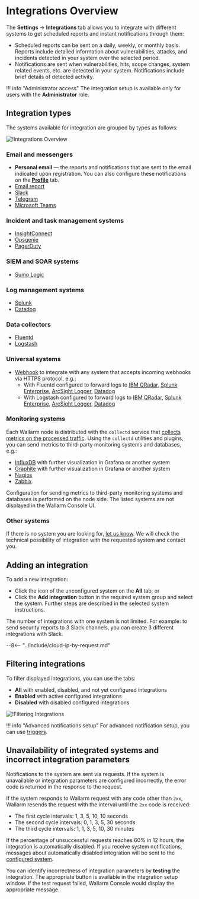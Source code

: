 [integration-pane-img]:         ../../../images/user-guides/settings/integrations/integration-panel.png
[disable-button]:               ../../../images/user-guides/settings/integrations/disable-button.png

[email-notifications]:          ./email.md
[slack-notifications]:          ./slack.md
[telegram-notifications]:       ./telegram.md
[ms-teams-notifications]:       ./microsoft-teams.md
[opsgenie-notifications]:       ./opsgenie.md
[insightconnect-notifications]: ./insightconnect.md
[pagerduty-notifications]:      ./pagerduty.md
[splunk-notifications]:         ./splunk.md
[sumologic-notifications]:      ./sumologic.md
[datadog-notifications]:        ./datadog.md
[fluentd-notifications]:        ./fluentd.md
[logstash-notifications]:       ./logstash.md
[webhook-notifications]:        ./webhook.md
[account]:                      ../account.md

# Integrations Overview

The **Settings** → **Integrations** tab allows you to integrate with different systems to get scheduled reports and instant notifications through them:

* Scheduled reports can be sent on a daily, weekly, or monthly basis. Reports include detailed information about vulnerabilities, attacks, and incidents detected in your system over the selected period.
* Notifications are sent when vulnerabilities, hits, scope changes, system related events, etc. are detected in your system. Notifications include brief details of detected activity.

!!! info "Administrator access"
    The integration setup is available only for users with the **Administrator** role.

## Integration types

The systems available for integration are grouped by types as follows:

![!Integrations Overview][integration-pane-img]

### Email and messengers

* **Personal email** — the reports and notifications that are sent to the email indicated upon registration. You can also configure these notifications on the [**Profile**][account] tab.
* [Email report][email-notifications]
* [Slack][slack-notifications]
* [Telegram][telegram-notifications]
* [Microsoft Teams][ms-teams-notifications]

### Incident and task management systems

* [InsightConnect][insightconnect-notifications]
* [Opsgenie][opsgenie-notifications]
* [PagerDuty][pagerduty-notifications]

### SIEM and SOAR systems

* [Sumo Logic][sumologic-notifications]

### Log management systems

* [Splunk][splunk-notifications]
* [Datadog][datadog-notifications]

### Data collectors

* [Fluentd][fluentd-notifications]
* [Logstash][logstash-notifications]

### Universal systems

* [Webhook][webhook-notifications] to integrate with any system that accepts incoming webhooks via HTTPS protocol, e.g.:
    * With Fluentd configured to forward logs to [IBM QRadar](webhook-examples/fluentd-qradar.md), [Splunk Enterprise](webhook-examples/fluentd-splunk.md), [ArcSight Logger](webhook-examples/fluentd-arcsight-logger.md), [Datadog](webhook-examples/fluentd-logstash-datadog.md)
    * With Logstash configured to forward logs to [IBM QRadar](webhook-examples/logstash-qradar.md), [Splunk Enterprise](webhook-examples/logstash-splunk.md), [ArcSight Logger](webhook-examples/logstash-arcsight-logger.md), [Datadog](webhook-examples/fluentd-logstash-datadog.md)

### Monitoring systems

Each Wallarm node is distributed with the `collectd` service that [collects metrics on the processed traffic](../../../admin-en/monitoring/intro.md). Using the `collectd` utilities and plugins, you can send metrics to third-party monitoring systems and databases, e.g.:

* [InfluxDB](../../../admin-en/monitoring/network-plugin-influxdb.md) with further visualization in Grafana or another system
* [Graphite](../../../admin-en/monitoring/write-plugin-graphite.md) with further visualization in Grafana or another system
* [Nagios](../../../admin-en/monitoring/collectd-nagios.md)
* [Zabbix](../../../admin-en/monitoring/collectd-zabbix.md)

Configuration for sending metrics to third-party monitoring systems and databases is performed on the node side. The listed systems are not displayed in the Wallarm Console UI.

### Other systems

If there is no system you are looking for, [let us know](mailto:support@wallarm.com). We will check the technical possibility of integration with the requested system and contact you.

## Adding an integration

To add a new integration:

* Click the icon of the unconfigured system on the **All** tab, or
* Click the **Add integration** button in the required system group and select the system. Further steps are described in the selected system instructions.

The number of integrations with one system is not limited. For example: to send security reports to 3 Slack channels, you can create 3 different integrations with Slack.

--8<-- "../include/cloud-ip-by-request.md"

## Filtering integrations

To filter displayed integrations, you can use the tabs:

* **All** with enabled, disabled, and not yet configured integrations
* **Enabled** with active configured integrations
* **Disabled** with disabled configured integrations

![!Filtering Integrations][disable-button]

!!! info "Advanced notifications setup"
    For advanced notification setup, you can use [triggers](../../triggers/triggers.md).

## Unavailability of integrated systems and incorrect integration parameters

Notifications to the system are sent via requests. If the system is unavailable or integration parameters are configured incorrectly, the error code is returned in the response to the request.

If the system responds to Wallarm request with any code other than `2xx`, Wallarm resends the request with the interval until the `2xx` code is received:

* The first cycle intervals: 1, 3, 5, 10, 10 seconds
* The second cycle intervals: 0, 1, 3, 5, 30 seconds
* The third cycle intervals:  1, 1, 3, 5, 10, 30 minutes

If the percentage of unsuccessful requests reaches 60% in 12 hours, the integration is automatically disabled. If you receive system notifications, messages about automatically disabled integration will be sent to the [configured system](#integration-types).

You can identify incorrectness of integration parameters by **testing** the integration. The appropriate button is available in the integration setup window. If the test request failed, Wallarm Console would display the appropriate message.

<!-- ## Demo videos

<div class="video-wrapper">
  <iframe width="1280" height="720" src="https://www.youtube.com/embed/DVfoXYuBy-Y" frameborder="0" allow="accelerometer; autoplay; encrypted-media; gyroscope; picture-in-picture" allowfullscreen></iframe>
</div> -->